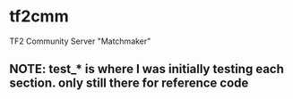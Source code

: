 # tf2cmm
TF2 Community Server "Matchmaker"

## NOTE: test_* is where I was initially testing each section. only still there for reference code